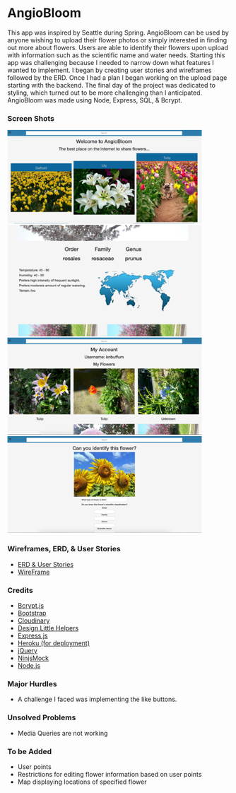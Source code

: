 # AngioBloom

This app was inspired by Seattle during Spring. AngioBloom can be used by anyone wishing to upload their flower photos or simply interested in finding out more about flowers.  Users are able to identify their flowers upon upload with information such as the scientific name and water needs.
Starting this app was challenging because I needed to narrow down what features I wanted to implement.  I began by creating user stories and wireframes followed by the ERD.  Once I had a plan I began working on the upload page starting with the backend.  The final day of the project was dedicated to styling, which turned out to be more challenging than I anticipated.  AngioBloom was made using Node, Express, SQL, & Bcrypt.

### Screen Shots
<img src="static/css/main.png" width="440">
<img src="static/css/taxonomy.png" width="440">
<img src="static/css/myAccount.png" width="440">
<img src="static/css/unknown.png" width="440">


### Wireframes, ERD, & User Stories
* [ERD & User Stories](https://drive.google.com/file/d/0Byyh80k7pOFNRGctSk5na1Rwb2M/view?usp=sharing)
* [WireFrame](https://ninjamock.com/Designer/Workplace)

### Credits
* [Bcrypt.js](https://www.npmjs.com/package/bcryptjs)
* [Bootstrap](getbootstrap.com)
* [Cloudinary](cloudinary.com)
* [Design Little Helpers](http://www.sabinanore.com/design/html-special-symbols/)
* [Express.js](http://expressjs.com)
* [Heroku (for deployment)](http://heroku.com)
* [jQuery](jquery.com)
* [NinjsMock](https://ninjamock.com/)
* [Node.js](http://nodejs.org)

### Major Hurdles
* A challenge I faced was implementing the like buttons.

### Unsolved Problems
* Media Queries are not working

### To be Added
* User points
* Restrictions for editing flower information based on user points
* Map displaying locations of specified flower
